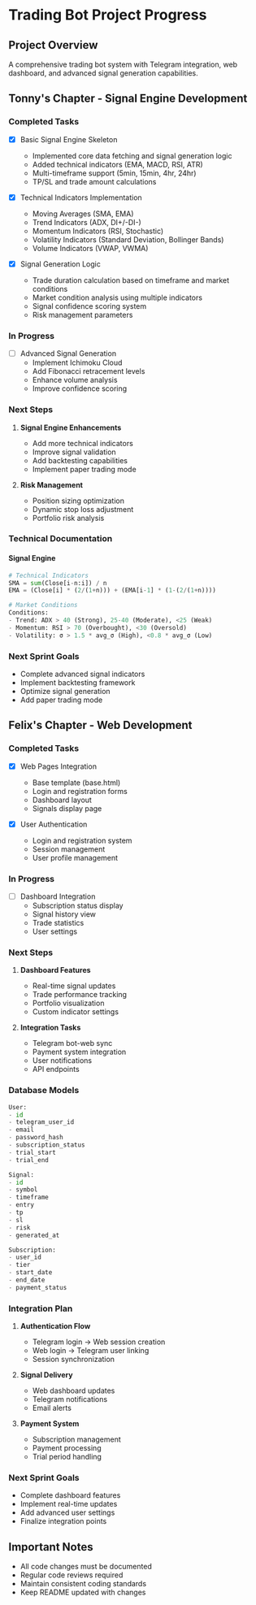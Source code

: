 # Trading Bot Project Progress

## Project Overview
A comprehensive trading bot system with Telegram integration, web dashboard, and advanced signal generation capabilities.

## Tonny's Chapter - Signal Engine Development

### Completed Tasks 
- [x] Basic Signal Engine Skeleton
  - Implemented core data fetching and signal generation logic
  - Added technical indicators (EMA, MACD, RSI, ATR)
  - Multi-timeframe support (5min, 15min, 4hr, 24hr)
  - TP/SL and trade amount calculations

- [x] Technical Indicators Implementation
  - Moving Averages (SMA, EMA)
  - Trend Indicators (ADX, DI+/-DI-)
  - Momentum Indicators (RSI, Stochastic)
  - Volatility Indicators (Standard Deviation, Bollinger Bands)
  - Volume Indicators (VWAP, VWMA)

- [x] Signal Generation Logic
  - Trade duration calculation based on timeframe and market conditions
  - Market condition analysis using multiple indicators
  - Signal confidence scoring system
  - Risk management parameters

### In Progress 
- [ ] Advanced Signal Generation
  - Implement Ichimoku Cloud
  - Add Fibonacci retracement levels
  - Enhance volume analysis
  - Improve confidence scoring

### Next Steps 
1. **Signal Engine Enhancements**
   - Add more technical indicators
   - Improve signal validation
   - Add backtesting capabilities
   - Implement paper trading mode

2. **Risk Management**
   - Position sizing optimization
   - Dynamic stop loss adjustment
   - Portfolio risk analysis

### Technical Documentation

#### Signal Engine
```python
# Technical Indicators
SMA = sum(Close[i-n:i]) / n
EMA = (Close[i] * (2/(1+n))) + (EMA[i-1] * (1-(2/(1+n))))

# Market Conditions
Conditions:
- Trend: ADX > 40 (Strong), 25-40 (Moderate), <25 (Weak)
- Momentum: RSI > 70 (Overbought), <30 (Oversold)
- Volatility: σ > 1.5 * avg_σ (High), <0.8 * avg_σ (Low)
```

### Next Sprint Goals

- Complete advanced signal indicators
- Implement backtesting framework
- Optimize signal generation
- Add paper trading mode






## Felix's Chapter - Web Development

### Completed Tasks 
- [x] Web Pages Integration
  - Base template (base.html)
  - Login and registration forms
  - Dashboard layout
  - Signals display page

- [x] User Authentication
  - Login and registration system
  - Session management
  - User profile management

### In Progress 
- [ ] Dashboard Integration
  - Subscription status display
  - Signal history view
  - Trade statistics
  - User settings

### Next Steps 
1. **Dashboard Features**
   - Real-time signal updates
   - Trade performance tracking
   - Portfolio visualization
   - Custom indicator settings

2. **Integration Tasks**
   - Telegram bot-web sync
   - Payment system integration
   - User notifications
   - API endpoints

### Database Models
```python
User:
- id
- telegram_user_id
- email
- password_hash
- subscription_status
- trial_start
- trial_end

Signal:
- id
- symbol
- timeframe
- entry
- tp
- sl
- risk
- generated_at

Subscription:
- user_id
- tier
- start_date
- end_date
- payment_status
```

### Integration Plan

1. **Authentication Flow**
   - Telegram login → Web session creation
   - Web login → Telegram user linking
   - Session synchronization

2. **Signal Delivery**
   - Web dashboard updates
   - Telegram notifications
   - Email alerts

3. **Payment System**
   - Subscription management
   - Payment processing
   - Trial period handling

### Next Sprint Goals

- Complete dashboard features
- Implement real-time updates
- Add advanced user settings
- Finalize integration points

## Important Notes
- All code changes must be documented
- Regular code reviews required
- Maintain consistent coding standards
- Keep README updated with changes